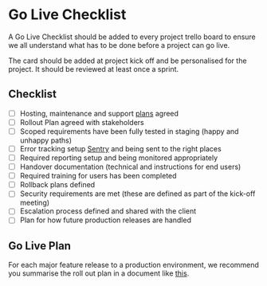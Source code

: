 # Go Live Checklist

A Go Live Checklist should be added to every project trello board to ensure we all understand what has to be done before a project can go live.

The card should be added at project kick off and be personalised for the project.
It should be reviewed at least once a sprint.


## Checklist

- [ ] Hosting, maintenance and support [plans](maintenance-support-and-hosting.md) agreed
- [ ] Rollout Plan agreed with stakeholders
- [ ] Scoped requirements have been fully tested in staging (happy and unhappy paths)
- [ ] Error tracking setup [Sentry](/guides/environments/diagnostics.md#error-handling) and being sent to the right places
- [ ] Required reporting setup and being monitored appropriately
- [ ] Handover documentation (technical and instructions for end users)
- [ ] Required training for users has been completed
- [ ] Rollback plans defined
- [ ] Security requirements are met (these are defined as part of the kick-off meeting)
- [ ] Escalation process defined and shared with the client
- [ ] Plan for how future production releases are handled

## Go Live Plan

For each major feature release to a production environment, we recommend you
summarise the roll out plan in a document like
[this](https://docs.google.com/document/d/1K7tO3CFhQkJ7L-HIKlmieUh6fo6Wh-R64vk-9Ri_bcU/edit?usp=sharing).
